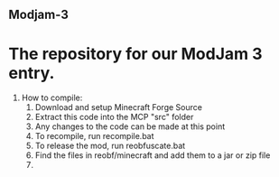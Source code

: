 ## Modjam-3
The repository for our ModJam 3 entry.
======
1. How to compile:
	1. Download and setup Minecraft Forge Source
	3. Extract this code into the MCP "src" folder
	4. Any changes to the code can be made at this point
	5. To recompile, run recompile.bat
	6. To release the mod, run reobfuscate.bat 
	7. Find the files in reobf/minecraft and add them to a jar or zip file
	8. 

